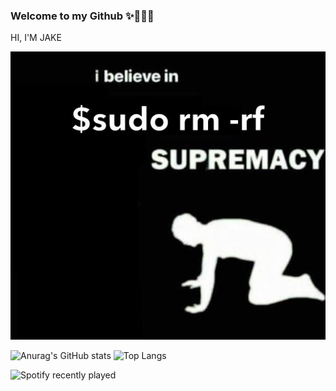 ### Welcome to my Github  ✨🤸🏼‍♀️

HI, I'M JAKE

![image](./sudo.JPG)

![Anurag's GitHub stats](https://github-readme-stats.vercel.app/api?username=JAKEYSLINKY&theme=tokyonight)
![Top Langs](https://github-readme-stats.vercel.app/api/top-langs/?username=JAKEYSLINKY&theme=radical)




![Spotify recently played](https://spotify-recently-played-readme.vercel.app/api?user=31cvbqugbj36s276q4whfbhwjqri&width=600&count=5)



